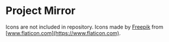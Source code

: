 <!-- Plugin description -->
# Project Mirror

Icons are not included in repository. Icons made by [Freepik](https://www.freepik.com)
from [www.flaticon.com](https://www.flaticon.com).

<!-- Plugin description end -->